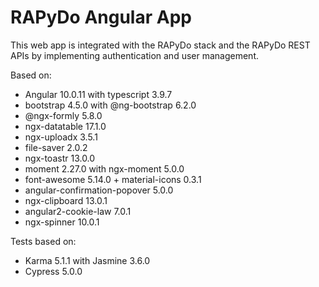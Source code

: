 # RAPyDo Angular App

This web app is integrated with the RAPyDo stack and the RAPyDo REST APIs by implementing authentication and user management.

Based on:

- Angular 10.0.11 with typescript 3.9.7
- bootstrap 4.5.0 with @ng-bootstrap 6.2.0
- @ngx-formly 5.8.0
- ngx-datatable 17.1.0
- ngx-uploadx 3.5.1
- file-saver 2.0.2
- ngx-toastr 13.0.0
- moment 2.27.0 with ngx-moment 5.0.0
- font-awesome 5.14.0 + material-icons 0.3.1
- angular-confirmation-popover 5.0.0
- ngx-clipboard 13.0.1
- angular2-cookie-law 7.0.1
- ngx-spinner 10.0.1

Tests based on:

- Karma 5.1.1 with Jasmine 3.6.0
- Cypress 5.0.0
